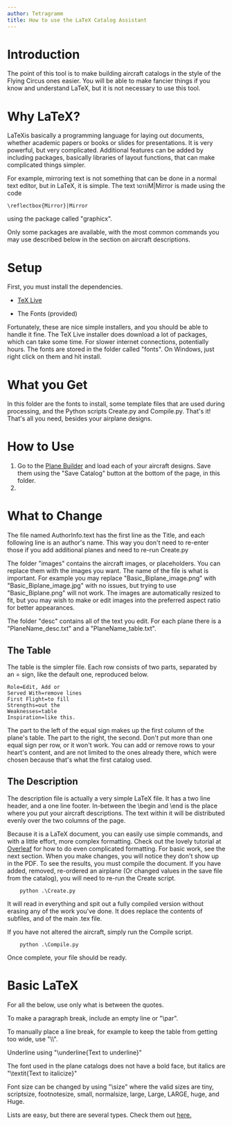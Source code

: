 ```yaml
---
author: Tetragramm
title: How to use the LaTeX Catalog Assistant
---
```


# Introduction

The point of this tool is to make building aircraft catalogs in the
style of the Flying Circus ones easier. You will be able to make fancier
things if you know and understand LaTeX, but it is not necessary to use
this tool.

# Why LaTeX?

LaTeXis basically a programming language for laying out documents,
whether academic papers or books or slides for presentations. It is very
powerful, but very complicated. Additional features can be added by
including packages, basically libraries of layout functions, that can
make complicated things simpler.

For example, mirroring text is not something that can be done in a
normal text editor, but in LaTeX, it is simple. The text ɿoɿɿiM|Mirror is
made using the code

    \reflectbox{Mirror}|Mirror

using the package called \"graphicx\".

Only some packages are available, with the most common commands you may
use described below in the section on aircraft descriptions.

# Setup

First, you must install the dependencies.

-   [TeX Live](https://tug.org/texlive/)

-   The Fonts (provided)

Fortunately, these are nice simple installers, and you should be able to
handle it fine. The TeX Live installer does download a lot of packages,
which can take some time. For slower internet connections, potentially
hours. The fonts are stored in the folder called \"fonts\". On Windows,
just right click on them and hit install.

# What you Get

In this folder are the fonts to install, some template files that are
used during processing, and the Python scripts Create.py and Compile.py.
That's it! That's all you need, besides your airplane designs.

# How to Use

1.  Go to the [Plane Builder](https://tetragramm.github.io/PlaneBuilder/index.html)
    and load each of your aircraft designs. Save them using the \"Save
    Catalog\" button at the bottom of the page, in this folder.
2.  

# What to Change

The file named AuthorInfo.text has the first line as the Title, and each
following line is an author's name. This way you don't need to re-enter
those if you add additional planes and need to re-run Create.py

The folder \"images\" contains the aircraft images, or placeholders. You
can replace them with the images you want. The name of the file is what
is important. For example you may replace \"Basic_Biplane_image.png\"
with \"Basic_Biplane_image.jpg\" with no issues, but trying to use
\"Basic_Biplane.png\" will not work. The images are automatically
resized to fit, but you may wish to make or edit images into the
preferred aspect ratio for better appearances.

The folder \"desc\" contains all of the text you edit. For each plane
there is a \"PlaneName_desc.txt\" and a \"PlaneName_table.txt\".

## The Table

The table is the simpler file. Each row consists of two parts, separated
by an = sign, like the default one, reproduced below.

```
Role=Edit, Add or
Served With=remove lines
First Flight=to fill
Strengths=out the
Weaknesses=table
Inspiration=like this.
```

The part to the left of the equal sign makes up the first column of the
plane's table. The part to the right, the second. Don't put more than
one equal sign per row, or it won't work. You can add or remove rows to
your heart's content, and are not limited to the ones already there,
which were chosen because that's what the first catalog used.

## The Description

The description file is actually a very simple LaTeX file. It has a two
line header, and a one line footer. In-between the \\begin and \\end is
the place where you put your aircraft descriptions. The text within it
will be distributed evenly over the two columns of the page.

Because it is a LaTeX document, you can easily use simple commands, and
with a little effort, more complex formatting. Check out the lovely
tutorial at
[Overleaf](https://overleaf.com/learn/latex/Paragraphs_and_new_lines)
for how to do even complicated formatting. For basic work, see the next
section. When you make changes, you will notice they don't show up in
the PDF. To see the results, you must compile the document. If you have
added, removed, re-ordered an airplane (Or changed values in the save
file from the catalog), you will need to re-run the Create script.

        python .\Create.py

It will read in everything and spit out a fully compiled version without
erasing any of the work you've done. It does replace the contents of
subfiles, and of the main .tex file.

If you have not altered the aircraft, simply run the Compile script.

        python .\Compile.py

Once complete, your file should be ready.

# Basic LaTeX

For all the below, use only what is between the quotes.

To make a paragraph break, include an empty line or "\\par".

To manually place a line break, for example to keep the table from
getting too wide, use "\\\\".

Underline using "\\underline{Text to underline}"

The font used in the plane catalogs does not have a bold face, but
italics are "\\textit{Text to italicize}"

Font size can be changed by using "\\size" where the valid sizes are
tiny, scriptsize, footnotesize, small, normalsize, large, Large, LARGE,
huge, and Huge.

Lists are easy, but there are several types. Check them out
[here.](https://www.overleaf.com/learn/latex/Lists)